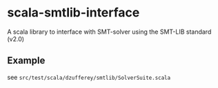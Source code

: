 scala-smtlib-interface
======================

A scala library to interface with SMT-solver using the SMT-LIB standard (v2.0)


Example
-------

see `src/test/scala/dzufferey/smtlib/SolverSuite.scala`

